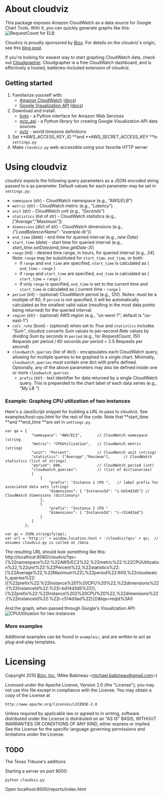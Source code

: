 # About cloudviz
This package exposes Amazon CloudWatch as a data source for Google Chart Tools.  With it, you can quickly generate graphs like this:
![RequestCount for ELB](http://mbabineau.github.com/cloudviz/example-elb-requestcount.png)

Cloudviz is proudly sponsored by [Bizo](http://bizo.com).  For details on the cloudviz's origin, see this [blog post](http://dev.bizo.com/2010/03/introducing-cloudviz.html).

If you're looking for easiest way to start graphing CloudWatch data, check out [Cloudgrapher](http://www.cloudgrapher.com).  Cloudgrapher is a free CloudWatch dashboard, and is effectively a hosted, batteries-included extension of cloudviz.

## Getting started
1. Familiarize yourself with:
   * [Amazon CloudWatch](http://aws.amazon.com/cloudwatch/) ([docs](http://docs.amazonwebservices.com/AmazonCloudWatch/latest/DeveloperGuide/))
   * [Google Visualization API](http://code.google.com/apis/visualization/interactive_charts.html) ([docs](http://code.google.com/apis/visualization/documentation/using_overview.html))
2. Download and install:
   * [boto](http://code.google.com/p/boto/) - a Python interface for Amazon Web Services
   * [gviz_api](http://code.google.com/p/google-visualization-python/) - a Python library for creating Google Visualization API data sources
   * [pytz](https://pypi.python.org/pypi/pytz/) - world timezone definitions
3. Set **AWS_ACCESS_KEY_ID **and **AWS_SECRET_ACCESS_KEY **in <code>settings.py</code>
4. Make <code>cloudviz.py</code> web-accessible using your favorite HTTP server

# Using cloudviz
cloudviz expects the following query parameters as a JSON-encoded string passed to a qs parameter.  Default values for each parameter may be set in <code>settings.py</code>:

* `namespace` (str) - CloudWatch namespace (e.g., _"AWS/ELB"_)
* `metric` (str) - CloudWatch metric (e.g., _"Latency"_)
* `unit` (str) - CloudWatch unit (e.g., _"Seconds"_)
* `statistics` (list of str) - CloudWatch statistics (e.g., _["Average","Maximum"]_)
* `dimensions` (dict of str) - CloudWatch dimensions (e.g., _{"LoadBalancerName": "example-lb"}_)
* `end_time` (date) - end time for queried interval (e.g., _new Date_)
* `start_time` (date) - start time for queried interval (e.g., _start_time.setDate(end_time.getDate-3)_)
* `range` (int) - desired time range, in hours, for queried interval (e.g., _24_).  Note: `range` may be substituted for `start_time`, `end_time`, or both:
  * if `range` and `end_time` are specified, `start_time` is calculated as ( `end_time` - `range` )
  * if `range` and `start_time` are specified, `end_time` is calculated as ( `start_time` + `range` )
  * if only `range` is specified, `end_time` is set to the current time and `start_time` is calculated as ( current time - `range` )
* `period` (int) - (optional) CloudWatch period (e.g., _120_).  Notes: must be a multiple of 60; if `period` is not specified, it will be automatically calculated as the smallest valid value (resulting in the most data points being returned) for the queried interval.
* `region` (str) - (optional) AWS region (e.g., _"us-west-1"_; default is "us-east-1")
* `calc_rate` (bool) - (optional) when set to _True_ and `statistics` includes _"Sum"_, cloudviz converts _Sum_ values to per-second _Rate_ values by dividing _Sum_ by seconds in `period` (e.g., for _RequestCount_, 150 Requests per period / 60 seconds per period = 2.5 Requests per second)
* `cloudwatch_queries` (list of dict) - encapsulates each CloudWatch query, allowing for multiple queries to be graphed in a single chart.  Minimally, `cloudwatch_queries` must contain one dict with prefix defined.  Optionally, any of the above parameters may also be defined inside one or more `cloudwatch_queries`
  * `prefix` (str) - text identifier for data returned by a single CloudWatch query. This is prepended to the chart label of each data series (e.g., _"My LB "_)

### Example: Graphing CPU utilization of two instances
Here's a JavaScript snippet for building a URL to pass to cloudviz.  See examples/host-cpu.html for the rest of the code.  Note that **start_time **and **end_time **are set in <code>settings.py</code>.

    var qa = {
                "namespace": "AWS/EC2",       // CloudWatch namespace (string
                "metric": "CPUUtilization",   // CloudWatch metric (string)
                "unit": "Percent",            // CloudWatch unit (string)
                "statistics": ["Average","Maximum"],      // CloudWatch statistics (list of strings)
                "period": 600,                // CloudWatch period (int)
                "cloudwatch_queries":         // (list of dictionaries)
                [
                    {
                        "prefix": "Instance 1 CPU ",   // label prefix for associated data sets (string)
                        "dimensions": { "InstanceId": "i-bd14d3d5"} // CloudWatch dimensions (dictionary)
                    },
                    {
                        "prefix": "Instance 2 CPU "
                        "dimensions": { "InstanceId": "i-c514d3ad"}
                    }
                ]
             };

    var qs = JSON.stringify(qa);
    var url = 'http://' + window.location.host + '/cloudviz?qs=' + qs;  // assumes cloudviz.py is called at /data

The resulting URL should look something like this:
     http://localhost:8080/cloudviz?qs={%22namespace%22:%22AWS/EC2%22,%22metric%22:%22CPUUtilization%22,%22unit%22:%22Percent%22,%22statistics%22:[%22Average%22,%22Maximum%22],%22period%22:600,%22cloudwatch_queries%22:[{%22prefix%22:%22Instance%201%20CPU%20%22,%22dimensions%22:{%22InstanceId%22:%22i-bd14d3d5%22}},{%22prefix%22:%22Instance%202%20CPU%20%22,%22dimensions%22:{%22InstanceId%22:%22i-c514d3ad%22}}]}&tqx=reqId%3A0

And the graph, when passed through Google's Visualization API:
![CPUUtilization for two instances](http://mbabineau.github.com/cloudviz/example-hosts-cpu.png)

### More examples
Additional examples can be found in <code>examples/</code>, and are written to act as plug-and-play templates.

# Licensing
Copyright 2010 [Bizo, Inc.](http://bizo.com) (Mike Babineau <[michael.babineau@gmail.com](mailto:michael.babineau@gmail.com)>)

Licensed under the Apache License, Version 2.0 (the "License");
you may not use this file except in compliance with the License.
You may obtain a copy of the License at

    http://www.apache.org/licenses/LICENSE-2.0

Unless required by applicable law or agreed to in writing, software
distributed under the License is distributed on an "AS IS" BASIS,
WITHOUT WARRANTIES OR CONDITIONS OF ANY KIND, either express or implied.
See the License for the specific language governing permissions and
limitations under the License.


## TODO

The Texas Tribune's additions

Starting a server on port 8000:

    python cloudviz.py

Open localhost:8000/reports/index.html
